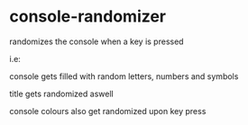 # console-randomizer
 randomizes the console when a key is pressed
 
 i.e:
 
 console gets filled with random letters, numbers and symbols
 
 title gets randomized aswell
 
 console colours also get randomized upon key press
